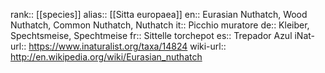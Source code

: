 

rank:: [[species]]
alias:: [[Sitta europaea]]
en:: Eurasian Nuthatch, Wood Nuthatch, Common Nuthatch, Nuthatch
it:: Picchio muratore
de:: Kleiber, Spechtsmeise, Spechtmeise
fr:: Sittelle torchepot
es:: Trepador Azul
iNat-url:: https://www.inaturalist.org/taxa/14824
wiki-url:: http://en.wikipedia.org/wiki/Eurasian_nuthatch